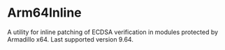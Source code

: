 # Arm64Inline
A utility for inline patching of ECDSA verification in modules protected by Armadillo x64.
Last supported version 9.64.
